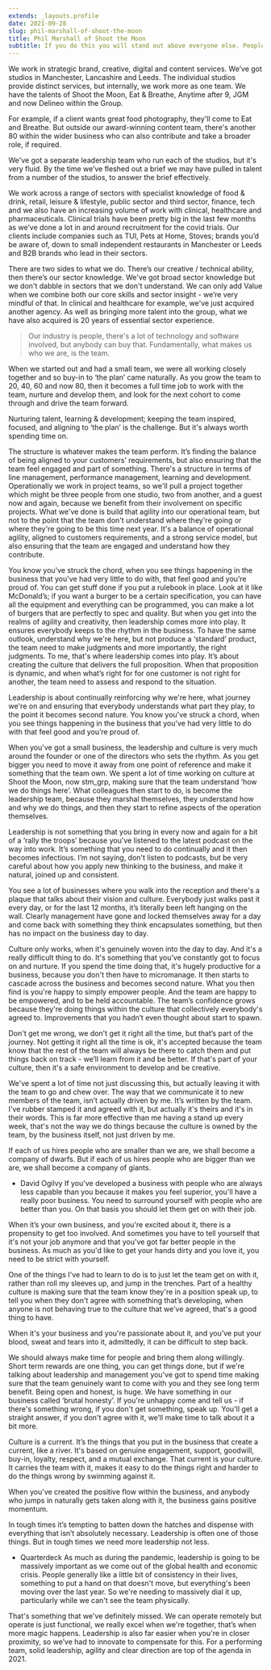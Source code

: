 ```yaml
---
extends: _layouts.profile
date: 2021-09-28
slug: phil-marshall-of-shoot-the-moon
title: Phil Marshall of Shoot the Moon
subtitle: If you do this you will stand out above everyone else. People will be drawn to you and want to help you.
---
```

We work in strategic brand, creative, digital and content services. We’ve got studios in Manchester, Lancashire and Leeds. The individual studios provide distinct services, but internally, we work more as one team. We have the talents of Shoot the Moon, Eat & Breathe, Anytime after 9, JGM and now Delineo within the Group.

For example, if a client wants great food photography, they'll come to Eat and Breathe. But outside our award-winning content team, there's another 80 within the wider business who can also contribute and take a broader role, if required.

We've got a separate leadership team who run each of the studios, but it's very fluid. By the time we’ve fleshed out a brief we may have pulled in talent from a number of the studios, to answer the brief effectively.

We work across a range of sectors with specialist knowledge of food & drink, retail, leisure & lifestyle, public sector and third sector, finance, tech and we also have an increasing volume of work with clinical, healthcare and pharmaceuticals. Clinical trials have been pretty big in the last few months as we’ve done a lot in and around recruitment for the covid trials. Our clients include companies such as TUI, Pets at Home, Stoves; brands you’d be aware of, down to small independent restaurants in Manchester or Leeds and B2B brands who lead in their sectors.

There are two sides to what we do. There’s our creative / technical ability, then there’s our sector knowledge. We've got broad sector knowledge but we don't dabble in sectors that we don't understand. We can only add Value when we combine both our core skills and sector insight - we’re very mindful of that. In clinical and healthcare for example, we've just acquired another agency. As well as bringing more talent into the group, what we have also acquired is 20 years of essential sector experience.

> Our industry is people, there's a lot of technology and software involved, but anybody can buy that. Fundamentally, what makes us who we are, is the team.

When we started out and had a small team, we were all working closely together and so buy-in to ‘the plan’ came naturally. As you grow the team to 20, 40, 60 and now 80, then it becomes a full time job to work with the team, nurture and develop them, and look for the next cohort to come through and drive the team forward.

Nurturing talent, learning & development; keeping the team inspired, focused, and aligning to ‘the plan’ is the challenge. But it's always worth spending time on.

The structure is whatever makes the team perform. It’s finding the balance of being aligned to your customers’ requirements, but also ensuring that the team feel engaged and part of something.
There's a structure in terms of line management, performance management, learning and development. Operationally we work in project teams, so we'll pull a project together which might be three people from one studio, two from another, and a guest now and again, because we benefit from their involvement on specific projects. What we've done is build that agility into our operational team, but not to the point that the team don't understand where they're going or where they're going to be this time next year. It's a balance of operational agility, aligned to customers requirements, and a strong service model, but also ensuring that the team are engaged and understand how they contribute.

You know you've struck the chord, when you see things happening in the business that you've had very little to do with, that feel good and you’re proud of.
You can get stuff done if you put a rulebook in place. Look at it like McDonald’s; if you want a burger to be a certain specification, you can have all the equipment and everything can be programmed, you can make a lot of burgers that are perfectly to spec and quality. But when you get into the realms of agility and creativity, then leadership comes more into play. It ensures everybody keeps to the rhythm in the business. To have the same outlook, understand why we're here, but not produce a ‘standard’ product, the team need to make judgments and more importantly, the right judgments. To me, that's where leadership comes into play. It’s about creating the culture that delivers the full proposition. When that proposition is dynamic, and when what’s right for for one customer is not right for another, the team need to assess and respond to the situation.

Leadership is about continually reinforcing why we're here, what journey we're on and ensuring that everybody understands what part they play, to the point it becomes second nature. You know you've struck a chord, when you see things happening in the business that you've had very little to do with that feel good and you’re proud of.

When you've got a small business, the leadership and culture is very much around the founder or one of the directors who sets the rhythm. As you get bigger you need to move it away from one point of reference and make it something that the team own. We spent a lot of time working on culture at Shoot the Moon, now stm_grp, making sure that the team understand ‘how we do things here’. What colleagues then start to do, is become the leadership team, because they marshal themselves, they understand how and why we do things, and then they start to refine aspects of the operation themselves.

Leadership is not something that you bring in every now and again for a bit of a ‘rally the troops’ because you've listened to the latest podcast on the way into work. It’s something that you need to do continually and it then becomes infectious. I’m not saying, don't listen to podcasts, but be very careful about how you apply new thinking to the business, and make it natural, joined up and consistent.

You see a lot of businesses where you walk into the reception and there's a plaque that talks about their vision and culture. Everybody just walks past it every day, or for the last 12 months, it’s literally been left hanging on the wall. Clearly management have gone and locked themselves away for a day and come back with something they think encapsulates something, but then has no impact on the business day to day.

Culture only works, when it's genuinely woven into the day to day. And it's a really difficult thing to do. It's something that you’ve constantly got to focus on and nurture. If you spend the time doing that, it's hugely productive for a business, because you don't then have to micromanage. It then starts to cascade across the business and becomes second nature. What you then find is you're happy to simply empower people. And the team are happy to be empowered, and to be held accountable. The team’s confidence grows because they're doing things within the culture that collectively everybody's agreed to. Improvements that you hadn’t even thought about start to spawn.

Don't get me wrong, we don't get it right all the time, but that’s part of the journey. Not getting it right all the time is ok, it's accepted because the team know that the rest of the team will always be there to catch them and put things back on track - we’ll learn from it and be better. If that's part of your culture, then it's a safe environment to develop and be creative.

We've spent a lot of time not just discussing this, but actually leaving it with the team to go and chew over. The way that we communicate it to new members of the team, isn’t actually driven by me. It’s written by the team. I've rubber stamped it and agreed with it, but actually it's theirs and it's in their words. This is far more effective than me having a stand up every week, that's not the way we do things because the culture is owned by the team, by the business itself, not just driven by me.

If each of us hires people who are smaller than we are, we shall become a company of dwarfs. But if each of us hires people who are bigger than we are, we shall become a company of giants.
- David Ogilvy
If you've developed a business with people who are always less capable than you because it makes you feel superior, you'll have a really poor business. You need to surround yourself with people who are better than you. On that basis you should let them get on with their job.

When it’s your own business, and you're excited about it, there is a propensity to get too involved. And sometimes you have to tell yourself that it's not your job anymore and that you've got far better people in the business. As much as you'd like to get your hands dirty and you love it, you need to be strict with yourself.

One of the things I've had to learn to do is to just let the team get on with it, rather than roll my sleeves up, and jump in the trenches. Part of a healthy culture is making sure that the team know they're in a position speak up, to tell you when they don't agree with something that’s developing, when anyone is not behaving true to the culture that we've agreed, that's a good thing to have.

When it's your business and you're passionate about it, and you’ve put your blood, sweat and tears into it, admittedly, it can be difficult to step back.

We should always make time for people and bring them along willingly. Short term rewards are one thing, you can get things done, but if we're talking about leadership and management you've got to spend time making sure that the team genuinely want to come with you and they see long term benefit.
Being open and honest, is huge. We have something in our business called ‘brutal honesty’. If you're unhappy come and tell us - if there's something wrong, if you don't get something, speak up. You'll get a straight answer, if you don't agree with it, we’ll make time to talk about it a bit more.

Culture is a current.
It’s the things that you put in the business that create a current, like a river. It's based on genuine engagement, support, goodwill, buy-in, loyalty, respect, and a mutual exchange. That current is your culture. It carries the team with it, makes it easy to do the things right and harder to do the things wrong by swimming against it.

When you've created the positive flow within the business, and anybody who jumps in naturally gets taken along with it, the business gains positive momentum.

In tough times it’s tempting to batten down the hatches and dispense with everything that isn’t absolutely necessary. Leadership is often one of those things. But in tough times we need more leadership not less.
- Quarterdeck
As much as during the pandemic, leadership is going to be massively important as we come out of the global health and economic crisis. People generally like a little bit of consistency in their lives, something to put a hand on that doesn't move, but everything's been moving over the last year. So we're needing to massively dial it up, particularly while we can't see the team physically.

That's something that we've definitely missed. We can operate remotely but operate is just functional, we really excel when we're together, that’s when more magic happens. Leadership is also far easier when you're in closer proximity, so we’ve had to innovate to compensate for this. For a performing team, solid leadership, agility and clear direction are top of the agenda in 2021.
